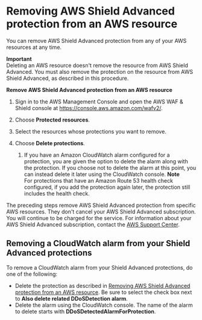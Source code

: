 # Removing AWS Shield Advanced protection from an AWS resource<a name="remove-protection"></a>

You can remove AWS Shield Advanced protection from any of your AWS resources at any time\. 

**Important**  
Deleting an AWS resource doesn't remove the resource from AWS Shield Advanced\. You must also remove the protection on the resource from AWS Shield Advanced, as described in this procedure\.<a name="remove-protection-procedure"></a>

**Remove AWS Shield Advanced protection from an AWS resource**

1. Sign in to the AWS Management Console and open the AWS WAF & Shield console at [https://console\.aws\.amazon\.com/wafv2/](https://console.aws.amazon.com/wafv2/)\. 

1. Choose **Protected resources**\.

1. Select the resources whose protections you want to remove\. 

1. Choose **Delete protections**\.

   1. If you have an Amazon CloudWatch alarm configured for a protection, you are given the option to delete the alarm along with the protection\. If you choose not to delete the alarm at this point, you can instead delete it later using the CloudWatch console\.
**Note**  
For protections that have an Amazon Route 53 health check configured, if you add the protection again later, the protection still includes the health check\. 

The preceding steps remove AWS Shield Advanced protection from specific AWS resources\. They don't cancel your AWS Shield Advanced subscription\. You will continue to be charged for the service\. For information about your AWS Shield Advanced subscription, contact the [AWS Support Center](https://console.aws.amazon.com/support/home#/)\.

## Removing a CloudWatch alarm from your Shield Advanced protections<a name="remove-cloudwatch-ddos"></a>

To remove a CloudWatch alarm from your Shield Advanced protections, do one of the following:
+ Delete the protection as described in [Removing AWS Shield Advanced protection from an AWS resource](#remove-protection)\. Be sure to select the check box next to **Also delete related DDoSDetection alarm**\.
+ Delete the alarm using the CloudWatch console\. The name of the alarm to delete starts with **DDoSDetectedAlarmForProtection**\.